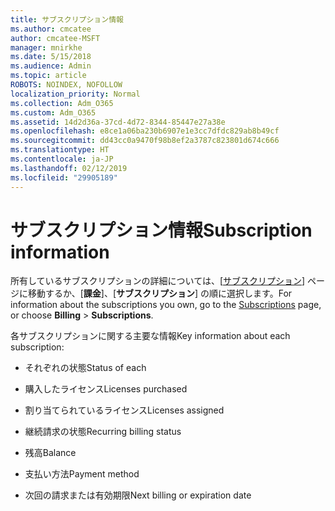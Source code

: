 ```yaml
---
title: サブスクリプション情報
ms.author: cmcatee
author: cmcatee-MSFT
manager: mnirkhe
ms.date: 5/15/2018
ms.audience: Admin
ms.topic: article
ROBOTS: NOINDEX, NOFOLLOW
localization_priority: Normal
ms.collection: Adm_O365
ms.custom: Adm_O365
ms.assetid: 14d2d36a-37cd-4d72-8344-85447e27a38e
ms.openlocfilehash: e8ce1a06ba230b6907e1e3cc7dfdc829ab8b49cf
ms.sourcegitcommit: dd43cc0a9470f98b8ef2a3787c823801d674c666
ms.translationtype: HT
ms.contentlocale: ja-JP
ms.lasthandoff: 02/12/2019
ms.locfileid: "29905189"
---
```

# <a name="subscription-information"></a><span data-ttu-id="663e7-102">サブスクリプション情報</span><span class="sxs-lookup"><span data-stu-id="663e7-102">Subscription information</span></span>

<span data-ttu-id="663e7-103">所有しているサブスクリプションの詳細については、[[サブスクリプション](https://go.microsoft.com/fwlink/p/?linkid=842054)] ページに移動するか、[**課金**]、[**サブスクリプション**] の順に選択します。</span><span class="sxs-lookup"><span data-stu-id="663e7-103">For information about the subscriptions you own, go to the [Subscriptions](https://go.microsoft.com/fwlink/p/?linkid=842054) page, or choose **Billing** \> **Subscriptions**.</span></span>
  
<span data-ttu-id="663e7-104">各サブスクリプションに関する主要な情報</span><span class="sxs-lookup"><span data-stu-id="663e7-104">Key information about each subscription:</span></span>
  
- <span data-ttu-id="663e7-105">それぞれの状態</span><span class="sxs-lookup"><span data-stu-id="663e7-105">Status of each</span></span>
    
- <span data-ttu-id="663e7-106">購入したライセンス</span><span class="sxs-lookup"><span data-stu-id="663e7-106">Licenses purchased</span></span>
    
- <span data-ttu-id="663e7-107">割り当てられているライセンス</span><span class="sxs-lookup"><span data-stu-id="663e7-107">Licenses assigned</span></span>
    
- <span data-ttu-id="663e7-108">継続請求の状態</span><span class="sxs-lookup"><span data-stu-id="663e7-108">Recurring billing status</span></span>
    
- <span data-ttu-id="663e7-109">残高</span><span class="sxs-lookup"><span data-stu-id="663e7-109">Balance</span></span>
    
- <span data-ttu-id="663e7-110">支払い方法</span><span class="sxs-lookup"><span data-stu-id="663e7-110">Payment method</span></span>
    
- <span data-ttu-id="663e7-111">次回の請求または有効期限</span><span class="sxs-lookup"><span data-stu-id="663e7-111">Next billing or expiration date</span></span>
    

